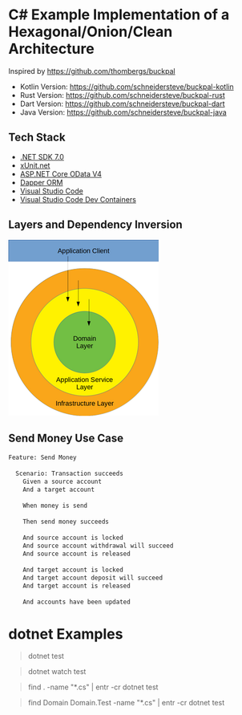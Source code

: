# C# Example Implementation of a Hexagonal/Onion/Clean Architecture

Inspired by https://github.com/thombergs/buckpal

- Kotlin Version: https://github.com/schneidersteve/buckpal-kotlin
- Rust Version: https://github.com/schneidersteve/buckpal-rust
- Dart Version: https://github.com/schneidersteve/buckpal-dart
- Java Version: https://github.com/schneidersteve/buckpal-java

## Tech Stack

* [.NET SDK 7.0](https://dotnet.microsoft.com)
* [xUnit.net](https://xunit.net)
* [ASP.NET Core OData V4](https://learn.microsoft.com/en-us/odata/webapi-8/overview)
* [Dapper ORM](https://github.com/DapperLib/Dapper)
* [Visual Studio Code](https://code.visualstudio.com)
* [Visual Studio Code Dev Containers](https://code.visualstudio.com/docs/devcontainers/containers#_quick-start-open-a-git-repository-or-github-pr-in-an-isolated-container-volume)

## Layers and Dependency Inversion

![Dependency Inversion](di.png)

## Send Money Use Case

```gherkin
Feature: Send Money

  Scenario: Transaction succeeds
    Given a source account
    And a target account

    When money is send

    Then send money succeeds

    And source account is locked
    And source account withdrawal will succeed
    And source account is released

    And target account is locked
    And target account deposit will succeed
    And target account is released

    And accounts have been updated
```

# dotnet Examples

> dotnet test

> dotnet watch test

> find . -name "*.cs" | entr -cr dotnet test

> find Domain Domain.Test -name "*.cs" | entr -cr dotnet test
